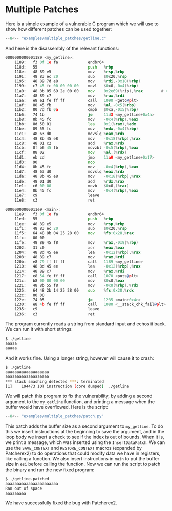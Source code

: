 # Multiple Patches

Here is a simple example of a vulnerable C program which we will use to show how different patches can be used together:

```c title="examples/multiple_patches/getline.c"
--8<-- "examples/multiple_patches/getline.c"
```

And here is the disassembly of the relevant functions:

```asm title="examples/multiple_patches/getline"
0000000000001189 <my_getline>:
    1189:	f3 0f 1e fa          	endbr64
    118d:	55                   	push   %rbp
    118e:	48 89 e5             	mov    %rsp,%rbp
    1191:	48 83 ec 20          	sub    $0x20,%rsp
    1195:	48 89 7d e8          	mov    %rdi,-0x18(%rbp)
    1199:	c7 45 fc 00 00 00 00 	movl   $0x0,-0x4(%rbp)
    11a0:	48 8b 05 69 2e 00 00 	mov    0x2e69(%rip),%rax        # 4010 <stdin@GLIBC_2.2.5>
    11a7:	48 89 c7             	mov    %rax,%rdi
    11aa:	e8 e1 fe ff ff       	call   1090 <getc@plt>
    11af:	88 45 fb             	mov    %al,-0x5(%rbp)
    11b2:	80 7d fb 0a          	cmpb   $0xa,-0x5(%rbp)
    11b6:	74 1b                	je     11d3 <my_getline+0x4a>
    11b8:	8b 45 fc             	mov    -0x4(%rbp),%eax
    11bb:	8d 50 01             	lea    0x1(%rax),%edx
    11be:	89 55 fc             	mov    %edx,-0x4(%rbp)
    11c1:	48 63 d0             	movslq %eax,%rdx
    11c4:	48 8b 45 e8          	mov    -0x18(%rbp),%rax
    11c8:	48 01 c2             	add    %rax,%rdx
    11cb:	0f b6 45 fb          	movzbl -0x5(%rbp),%eax
    11cf:	88 02                	mov    %al,(%rdx)
    11d1:	eb cd                	jmp    11a0 <my_getline+0x17>
    11d3:	90                   	nop
    11d4:	8b 45 fc             	mov    -0x4(%rbp),%eax
    11d7:	48 63 d0             	movslq %eax,%rdx
    11da:	48 8b 45 e8          	mov    -0x18(%rbp),%rax
    11de:	48 01 d0             	add    %rdx,%rax
    11e1:	c6 00 00             	movb   $0x0,(%rax)
    11e4:	8b 45 fc             	mov    -0x4(%rbp),%eax
    11e7:	c9                   	leave
    11e8:	c3                   	ret

00000000000011e9 <main>:
    11e9:	f3 0f 1e fa          	endbr64
    11ed:	55                   	push   %rbp
    11ee:	48 89 e5             	mov    %rsp,%rbp
    11f1:	48 83 ec 20          	sub    $0x20,%rsp
    11f5:	64 48 8b 04 25 28 00 	mov    %fs:0x28,%rax
    11fc:	00 00 
    11fe:	48 89 45 f8          	mov    %rax,-0x8(%rbp)
    1202:	31 c0                	xor    %eax,%eax
    1204:	48 8d 45 ee          	lea    -0x12(%rbp),%rax
    1208:	48 89 c7             	mov    %rax,%rdi
    120b:	e8 79 ff ff ff       	call   1189 <my_getline>
    1210:	48 8d 45 ee          	lea    -0x12(%rbp),%rax
    1214:	48 89 c7             	mov    %rax,%rdi
    1217:	e8 54 fe ff ff       	call   1070 <puts@plt>
    121c:	b8 00 00 00 00       	mov    $0x0,%eax
    1221:	48 8b 55 f8          	mov    -0x8(%rbp),%rdx
    1225:	64 48 2b 14 25 28 00 	sub    %fs:0x28,%rdx
    122c:	00 00 
    122e:	74 05                	je     1235 <main+0x4c>
    1230:	e8 4b fe ff ff       	call   1080 <__stack_chk_fail@plt>
    1235:	c9                   	leave
    1236:	c3                   	ret
```

The program currently reads a string from standard input and echos it back. We can run it with short strings:
```bash
$ ./getline
aaaaa
aaaaa
```
And it works fine. Using a longer string, however will cause it to crash:
```bash
$ ./getline
aaaaaaaaaaaaaaaaaaa
aaaaaaaaaaaaaaaaaaa
*** stack smashing detected ***: terminated
[1]    194473 IOT instruction (core dumped)  ./getline
```

We will patch this program to fix the vulnerability, by adding a second argument to the `my_getline` function, and printing a message when the buffer would have overflowed. Here is the script:

```python title="examples/multiple_patches/patch.py"
--8<-- "examples/multiple_patches/patch.py"
```

This patch adds the buffer size as a second argument to `my_getline`. To do this we insert instructions at the beginning to save the argument, and in the loop body we insert a check to see if the index is out of bounds. When it is, we print a message, which was inserted using the `InsertDataPatch`. We can use the `SAVE_CONTEXT` and `RESTORE_CONTEXT` macros (expanded by Patcherex2) to do operations that could modify data we have in registers, like calling a function. We also insert instructions in `main` to put the buffer size in `esi` before calling the function. Now we can run the script to patch the binary and run the new fixed program:
```bash
$ ./getline.patched 
aaaaaaaaaaaaaaaaaaaaaaa
Ran out of space
aaaaaaaaa
```

We have successfully fixed the bug with Patcherex2.
